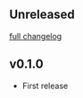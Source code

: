 ## Unreleased
[full changelog](http://github.com/sue445/go-doorkeeper/compare/v0.1.0...master)

## v0.1.0
* First release
